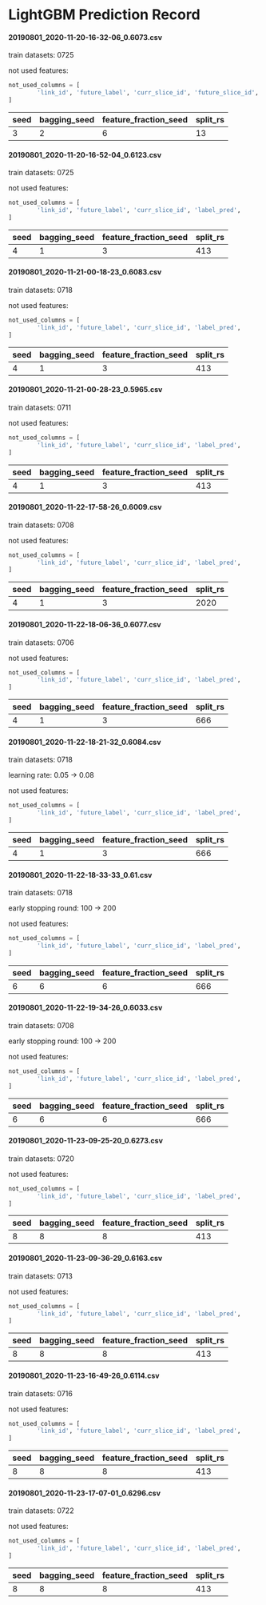 # LightGBM Prediction Record

#### 20190801_2020-11-20-16-32-06_0.6073.csv

train datasets:	0725

not used features:

```python
not_used_columns = [
        'link_id', 'future_label', 'curr_slice_id', 'future_slice_id', 'label_pred',
]
```

| seed | bagging_seed | feature_fraction_seed | split_rs |
| ---- | ------------ | --------------------- | -------- |
| 3    | 2            | 6                     | 13       |

#### 20190801_2020-11-20-16-52-04_0.6123.csv

train datasets:	0725

not used features:

```python
not_used_columns = [
        'link_id', 'future_label', 'curr_slice_id', 'label_pred',
]
```

| seed | bagging_seed | feature_fraction_seed | split_rs |
| ---- | ------------ | --------------------- | -------- |
| 4    | 1            | 3                     | 413      |

#### 20190801_2020-11-21-00-18-23_0.6083.csv

train datasets:	0718

not used features:

```python
not_used_columns = [
        'link_id', 'future_label', 'curr_slice_id', 'label_pred',
]
```

| seed | bagging_seed | feature_fraction_seed | split_rs |
| ---- | ------------ | --------------------- | -------- |
| 4    | 1            | 3                     | 413      |

#### 20190801_2020-11-21-00-28-23_0.5965.csv

train datasets:	0711

not used features:

```python
not_used_columns = [
        'link_id', 'future_label', 'curr_slice_id', 'label_pred',
]
```

| seed | bagging_seed | feature_fraction_seed | split_rs |
| ---- | ------------ | --------------------- | -------- |
| 4    | 1            | 3                     | 413      |

#### 20190801_2020-11-22-17-58-26_0.6009.csv

train datasets:	0708

not used features:

```python
not_used_columns = [
        'link_id', 'future_label', 'curr_slice_id', 'label_pred',
]
```

| seed | bagging_seed | feature_fraction_seed | split_rs |
| ---- | ------------ | --------------------- | -------- |
| 4    | 1            | 3                     | 2020     |

#### 20190801_2020-11-22-18-06-36_0.6077.csv

train datasets:	0706

not used features:

```python
not_used_columns = [
        'link_id', 'future_label', 'curr_slice_id', 'label_pred',
]
```

| seed | bagging_seed | feature_fraction_seed | split_rs |
| ---- | ------------ | --------------------- | -------- |
| 4    | 1            | 3                     | 666      |

#### 20190801_2020-11-22-18-21-32_0.6084.csv

train datasets:	0718

learning rate: 0.05 -> 0.08

not used features:

```python
not_used_columns = [
        'link_id', 'future_label', 'curr_slice_id', 'label_pred',
]
```

| seed | bagging_seed | feature_fraction_seed | split_rs |
| ---- | ------------ | --------------------- | -------- |
| 4    | 1            | 3                     | 666      |

#### 20190801_2020-11-22-18-33-33_0.61.csv

train datasets:	0718

early stopping round: 100 -> 200

not used features:

```python
not_used_columns = [
        'link_id', 'future_label', 'curr_slice_id', 'label_pred',
]
```

| seed | bagging_seed | feature_fraction_seed | split_rs |
| ---- | ------------ | --------------------- | -------- |
| 6    | 6            | 6                     | 666      |

#### 20190801_2020-11-22-19-34-26_0.6033.csv

train datasets:	0708

early stopping round: 100 -> 200

not used features:

```python
not_used_columns = [
        'link_id', 'future_label', 'curr_slice_id', 'label_pred',
]
```

| seed | bagging_seed | feature_fraction_seed | split_rs |
| ---- | ------------ | --------------------- | -------- |
| 6    | 6            | 6                     | 666      |

#### 20190801_2020-11-23-09-25-20_0.6273.csv

train datasets:	0720

not used features:

```python
not_used_columns = [
        'link_id', 'future_label', 'curr_slice_id', 'label_pred',
]
```

| seed | bagging_seed | feature_fraction_seed | split_rs |
| ---- | ------------ | --------------------- | -------- |
| 8    | 8            | 8                     | 413      |

#### 20190801_2020-11-23-09-36-29_0.6163.csv

train datasets:	0713

not used features:

```python
not_used_columns = [
        'link_id', 'future_label', 'curr_slice_id', 'label_pred',
]
```

| seed | bagging_seed | feature_fraction_seed | split_rs |
| ---- | ------------ | --------------------- | -------- |
| 8    | 8            | 8                     | 413      |

#### 20190801_2020-11-23-16-49-26_0.6114.csv

train datasets:	0716

not used features:

```python
not_used_columns = [
        'link_id', 'future_label', 'curr_slice_id', 'label_pred',
]
```

| seed | bagging_seed | feature_fraction_seed | split_rs |
| ---- | ------------ | --------------------- | -------- |
| 8    | 8            | 8                     | 413      |

#### 20190801_2020-11-23-17-07-01_0.6296.csv

train datasets:	0722

not used features:

```python
not_used_columns = [
        'link_id', 'future_label', 'curr_slice_id', 'label_pred',
]
```

| seed | bagging_seed | feature_fraction_seed | split_rs |
| ---- | ------------ | --------------------- | -------- |
| 8    | 8            | 8                     | 413      |